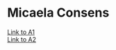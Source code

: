 # Micaela Consens
[Link to A1](https://htmlpreview.github.io/?https://github.com/bcb420-2021/Micaela_Consens/blob/main/A1.html) \
[Link to A2](https://htmlpreview.github.io/?https://github.com/bcb420-2021/Micaela_Consens/blob/main/A2Micaela.html)
